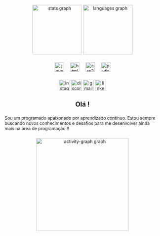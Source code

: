 <br clear="both">

<div align="center">
  <img src="https://github-readme-stats.vercel.app/api?username=Kmos91&hide_title=false&hide_rank=false&show_icons=true&include_all_commits=true&count_private=true&disable_animations=false&theme=highcontrast&locale=en&hide_border=true" height="160" alt="stats graph"  />
  <img src="https://github-readme-stats.vercel.app/api/top-langs?username=Kmos91&locale=en&hide_title=false&layout=compact&card_width=320&langs_count=5&theme=highcontrast&hide_border=true" height="160" alt="languages graph"  />
</div>

###

<div align="center">
  <img src="https://cdn.jsdelivr.net/gh/devicons/devicon/icons/javascript/javascript-original.svg" height="30" alt="javascript logo"  />
  <img width="12" />
  <img src="https://cdn.jsdelivr.net/gh/devicons/devicon/icons/html5/html5-original.svg" height="30" alt="html5 logo"  />
  <img width="12" />
  <img src="https://cdn.jsdelivr.net/gh/devicons/devicon/icons/css3/css3-original.svg" height="30" alt="css3 logo"  />
  <img width="12" />
  <img src="https://cdn.jsdelivr.net/gh/devicons/devicon/icons/python/python-original.svg" height="30" alt="python logo"  />
</div>

###

<div align="center">
  <img src="https://img.shields.io/static/v1?message=Instagram&logo=instagram&label=&color=E4405F&logoColor=white&labelColor=&style=for-the-badge" height="35" alt="instagram logo"  />
  <img src="https://img.shields.io/static/v1?message=Discord&logo=discord&label=&color=7289DA&logoColor=white&labelColor=&style=for-the-badge" height="35" alt="discord logo"  />
  <img src="https://img.shields.io/static/v1?message=Gmail&logo=gmail&label=&color=D14836&logoColor=white&labelColor=&style=for-the-badge" height="35" alt="gmail logo"  />
  <img src="https://img.shields.io/static/v1?message=LinkedIn&logo=linkedin&label=&color=0077B5&logoColor=white&labelColor=&style=for-the-badge" height="35" alt="linkedin logo"  />
</div>

###

<h2 align="center">Olá !</h2>

###

<p align="left">Sou um programado apaixonado por aprendizado contínuo. Estou sempre buscando novos conhecimentos e desafios para me desenvolver ainda mais na área de programação !!</p>

###

<div align="center">
  <img src="https://github-readme-activity-graph.vercel.app/graph?username=Kmos91&radius=16&theme=high-contrast&area=true&order=5&hide_border=true&hide_title=false" height="300" alt="activity-graph graph"  />
</div>

###
